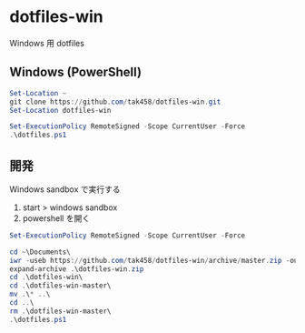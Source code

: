 # dotfiles-win

Windows 用 dotfiles

## Windows (PowerShell)

```powershell
Set-Location ~
git clone https://github.com/tak458/dotfiles-win.git
Set-Location dotfiles-win

Set-ExecutionPolicy RemoteSigned -Scope CurrentUser -Force
.\dotfiles.ps1
```

## 開発

Windows sandbox で実行する

1. start > windows sandbox
2. powershell を開く

```powershell
Set-ExecutionPolicy RemoteSigned -Scope CurrentUser -Force

cd ~\Documents\
iwr -useb https://github.com/tak458/dotfiles-win/archive/master.zip -outfile dotfiles-win.zip
expand-archive .\dotfiles-win.zip
cd .\dotfiles-win\
cd .\dotfiles-win-master\
mv .\* ..\
cd ..\
rm .\dotfiles-win-master\
.\dotfiles.ps1
```
